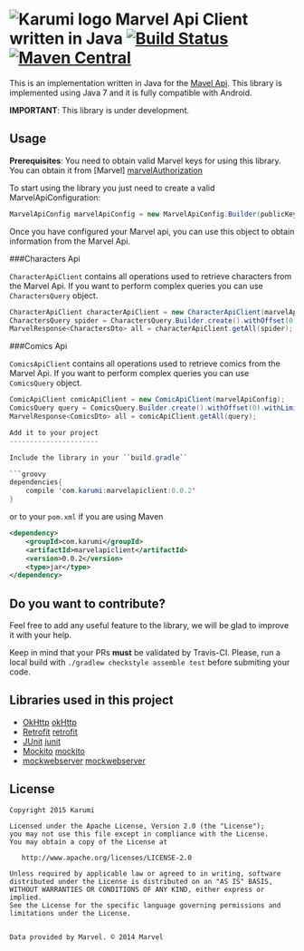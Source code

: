 ![Karumi logo][karumilogo] Marvel Api Client written in Java [![Build Status](https://travis-ci.org/Karumi/MarvelApiClientAndroid.svg?branch=master)](https://travis-ci.org/Karumi/MarvelApiClientAndroid) [![Maven Central](https://maven-badges.herokuapp.com/maven-central/com.karumi/marvelapiclient/badge.svg)](https://maven-badges.herokuapp.com/maven-central/com.karumi/marvelapiclient)
==========================


This is an implementation written in Java for the [Mavel Api][marvelApi]. This library is implemented using Java 7 and it is fully compatible with Android.

**IMPORTANT**: This library is under development.

Usage
-----

**Prerequisites**: You need to obtain valid Marvel keys for using this library. You can obtain it from [Marvel] [marvelAuthorization]  

To start using the library you just need to create a valid MarvelApiConfiguration:

```java
MarvelApiConfig marvelApiConfig = new MarvelApiConfig.Builder(publicKey, privateKey).debug().build();
```

Once you have configured your Marvel api, you can use this object to obtain information from the Marvel Api.

###Characters Api

``CharacterApiClient`` contains all operations used to retrieve characters from the Marvel Api. If you want to perform complex queries you can use ``CharactersQuery`` object.

```java
CharacterApiClient characterApiClient = new CharacterApiClient(marvelApiConfig);
CharactersQuery spider = CharactersQuery.Builder.create().withOffset(0).withLimit(10).build();
MarvelResponse<CharactersDto> all = characterApiClient.getAll(spider);
```

###Comics Api

``ComicsApiClient`` contains all operations used to retrieve comics from the Marvel Api. If you want to perform complex queries you can use ``ComicsQuery`` object.

```java
ComicApiClient comicApiClient = new ComicApiClient(marvelApiConfig);
ComicsQuery query = ComicsQuery.Builder.create().withOffset(0).withLimit(10).build();
MarvelResponse<ComicsDto> all = comicApiClient.getAll(query);

Add it to your project
----------------------

Include the library in your ``build.gradle``

```groovy
dependencies{
    compile 'com.karumi:marvelapiclient:0.0.2'
}
```

or to your ``pom.xml`` if you are using Maven

```xml
<dependency>
    <groupId>com.karumi</groupId>
    <artifactId>marvelapiclient</artifactId>
    <version>0.0.2</version>
    <type>jar</type>
</dependency>

```
Do you want to contribute?
--------------------------

Feel free to add any useful feature to the library, we will be glad to improve it with your help.

Keep in mind that your PRs **must** be validated by Travis-CI. Please, run a local build with ``./gradlew checkstyle assemble test`` before submiting your code.


Libraries used in this project
------------------------------

* [OkHttp] [okHttp]
* [Retrofit] [retrofit]
* [JUnit] [junit]
* [Mockito] [mockito]
* [mockwebserver] [mockwebserver]

License
-------

    Copyright 2015 Karumi

    Licensed under the Apache License, Version 2.0 (the "License");
    you may not use this file except in compliance with the License.
    You may obtain a copy of the License at

       http://www.apache.org/licenses/LICENSE-2.0

    Unless required by applicable law or agreed to in writing, software
    distributed under the License is distributed on an "AS IS" BASIS,
    WITHOUT WARRANTIES OR CONDITIONS OF ANY KIND, either express or implied.
    See the License for the specific language governing permissions and
    limitations under the License.


    Data provided by Marvel. © 2014 Marvel
    
[marvelApi]: http://developer.marvel.com/
[marvelAuthorization]: http://developer.marvel.com/documentation/authorization
[okHttp]: https://github.com/square/okhttp
[retrofit]: https://github.com/square/retrofit
[junit]: https://github.com/junit-team/junit
[mockito]: https://github.com/mockito/mockito
[mockwebserver]: https://github.com/square/okhttp/tree/master/mockwebserver
[karumilogo]: https://cloud.githubusercontent.com/assets/858090/11626547/e5a1dc66-9ce3-11e5-908d-537e07e82090.png

